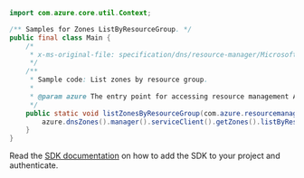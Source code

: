 ```java
import com.azure.core.util.Context;

/** Samples for Zones ListByResourceGroup. */
public final class Main {
    /*
     * x-ms-original-file: specification/dns/resource-manager/Microsoft.Network/stable/2018-05-01/examples/ListZonesByResourceGroup.json
     */
    /**
     * Sample code: List zones by resource group.
     *
     * @param azure The entry point for accessing resource management APIs in Azure.
     */
    public static void listZonesByResourceGroup(com.azure.resourcemanager.AzureResourceManager azure) {
        azure.dnsZones().manager().serviceClient().getZones().listByResourceGroup("rg1", null, Context.NONE);
    }
}
```

Read the [SDK documentation](https://github.com/Azure/azure-sdk-for-java/blob/azure-resourcemanager_2.15.0/sdk/resourcemanager/azure-resourcemanager/README.md) on how to add the SDK to your project and authenticate.
